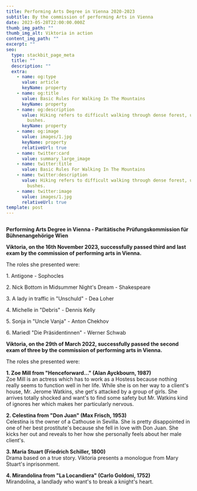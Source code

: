 ```yaml
---
title: Performing Arts Degree in Vienna 2020-2023
subtitle: By the commission of performing Arts in Vienna
date: 2023-05-28T22:00:00.000Z
thumb_img_path: ""
thumb_img_alt: Viktoria in action
content_img_path: ""
excerpt: ""
seo:
  type: stackbit_page_meta
  title: ""
  description: ""
  extra:
    - name: og:type
      value: article
      keyName: property
    - name: og:title
      value: Basic Rules For Walking In The Mountains
      keyName: property
    - name: og:description
      value: Hiking refers to difficult walking through dense forest, undergrowth, or
        bushes.
      keyName: property
    - name: og:image
      value: images/1.jpg
      keyName: property
      relativeUrl: true
    - name: twitter:card
      value: summary_large_image
    - name: twitter:title
      value: Basic Rules For Walking In The Mountains
    - name: twitter:description
      value: Hiking refers to difficult walking through dense forest, undergrowth, or
        bushes.
    - name: twitter:image
      value: images/1.jpg
      relativeUrl: true
template: post
---
```

![]()

**P﻿erforming Arts Degree in Vienna - Paritätische Prüfungskommission für Bühnenangehörige Wien** 

**Viktoria, on the 16th November 2023, successfully passed third and last exam by the commission of performing arts in Vienna.** 

 The roles she presented were: 

1﻿. Antigone - Sophocles

2﻿. Nick Bottom in Midsummer Night's Dream - Shakespeare 

3﻿. A lady in traffic in "Unschuld" - Dea Loher 

4﻿. Michelle in "Debris" - Dennis Kelly 

5﻿. Sonja in "Uncle Vanja" - Anton Chekhov 

6﻿. Mariedl "Die Präsidentinnen" - Werner Schwab 

**Viktoria, on the 29th of March 2022, successfully passed the second exam of three by the commission of performing arts in Vienna.**

The roles she presented were: 

**1. Zoe Mill from "Henceforward..." (Alan Ayckbourn, 1987)** \
Zoe Mill is an actress which has to work as a Hostess because nothing really seems to function well in her life. While she is on her way to a client's house, Mr. Jerome Watkins, she get's attacked by a group of girls. She arrives totally shocked and want's to find some safety but Mr. Watkins kind of ignores her which makes her particularly nervous. 

**2. Celestina from "Don Juan" (Max Frisch, 1953)**  \
Celestina is the owner of a Cathouse in Sevilla. She is pretty disappointed in one of her best prostitute's because she fell in love with Don Juan. She kicks her out and reveals to her how she personally feels about her male client's. 

**3. Maria Stuart (Friedrich Schiller, 1800)** \
Drama based on a true story. Viktoria presents a monologue from Mary Stuart's inprisonment. 

**4. Mirandolina from "La Locandiera" (Carlo Goldoni, 1752)** \
Mirandolina, a landlady who want's to break a knight's heart.